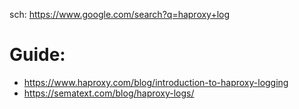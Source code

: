 sch: https://www.google.com/search?q=haproxy+log

# Guide:
- https://www.haproxy.com/blog/introduction-to-haproxy-logging
- https://sematext.com/blog/haproxy-logs/

